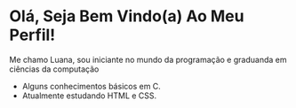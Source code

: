 # Olá, Seja Bem Vindo(a) Ao Meu Perfil!

Me chamo Luana, sou iniciante no mundo da programação e graduanda em ciências da computação

- Alguns conhecimentos básicos em C.
- Atualmente estudando HTML e CSS.

 

